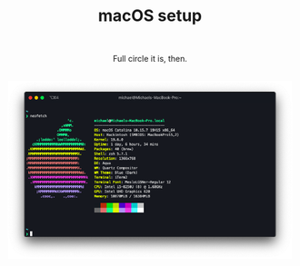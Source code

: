 <html>
<div align="center">
<h1>macOS setup</h1>
<br>
<p>Full circle it is, then.</p>
<br>
<img src="./neofetch.png" style="width:500px"/>
<br>
</div>
</html>
